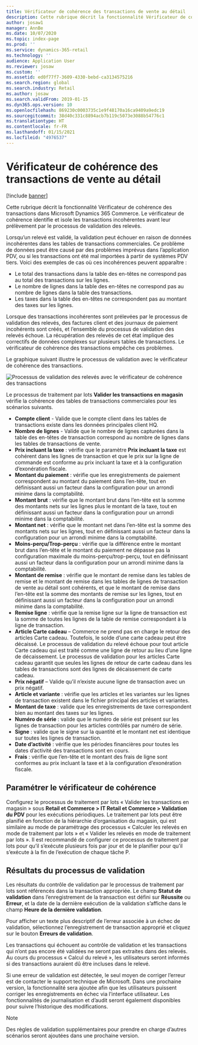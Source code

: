 ```yaml
---
title: Vérificateur de cohérence des transactions de vente au détail
description: Cette rubrique décrit la fonctionnalité Vérificateur de cohérence des transactions dans Dynamics 365 Commerce.
author: josaw1
manager: AnnBe
ms.date: 10/07/2020
ms.topic: index-page
ms.prod: ''
ms.service: dynamics-365-retail
ms.technology: ''
audience: Application User
ms.reviewer: josaw
ms.custom: ''
ms.assetid: ed0f77f7-3609-4330-bebd-ca3134575216
ms.search.region: global
ms.search.industry: Retail
ms.author: josaw
ms.search.validFrom: 2019-01-15
ms.dyn365.ops.version: 10
ms.openlocfilehash: 869230c0003735c1e9f48170a16ca9409a9edc19
ms.sourcegitcommit: 38d40c331c8894acb7b119c5073e3088b54776c1
ms.translationtype: HT
ms.contentlocale: fr-FR
ms.lasthandoff: 01/15/2021
ms.locfileid: "4976537"
---
```

# <a name="retail-transaction-consistency-checker"></a>Vérificateur de cohérence des transactions de vente au détail

[!include [banner](includes/banner.md)]

Cette rubrique décrit la fonctionnalité Vérificateur de cohérence des transactions dans Microsoft Dynamics 365 Commerce. Le vérificateur de cohérence identifie et isole les transactions incohérentes avant leur prélèvement par le processus de validation des relevés.

Lorsqu’un relevé est validé, la validation peut échouer en raison de données incohérentes dans les tables de transactions commerciales. Ce problème de données peut être causé par des problèmes imprévus dans l’application PDV, ou si les transactions ont été mal importées à partir de systèmes PDV tiers. Voici des exemples de cas où ces incohérences peuvent apparaître : 

- Le total des transactions dans la table des en-têtes ne correspond pas au total des transactions sur les lignes.
- Le nombre de lignes dans la table des en-têtes ne correspond pas au nombre de lignes dans la table des transactions.
- Les taxes dans la table des en-têtes ne correspondent pas au montant des taxes sur les lignes. 

Lorsque des transactions incohérentes sont prélevées par le processus de validation des relevés, des factures client et des journaux de paiement incohérents sont créés, et l’ensemble du processus de validation des relevés échoue. La récupération des relevés de cet état implique des correctifs de données complexes sur plusieurs tables de transactions. Le vérificateur de cohérence des transactions empêche ces problèmes.

Le graphique suivant illustre le processus de validation avec le vérificateur de cohérence des transactions.

![Processus de validation des relevés avec le vérificateur de cohérence des transactions](./media/validchecker.png "Processus de validation des relevés avec le vérificateur de cohérence des transactions de vente au détail")

Le processus de traitement par lots **Valider les transactions en magasin** vérifie la cohérence des tables de transactions commerciales pour les scénarios suivants.

- **Compte client** - Valide que le compte client dans les tables de transactions existe dans les données principales client HQ.
- **Nombre de lignes** - Valide que le nombre de lignes capturées dans la table des en-têtes de transaction correspond au nombre de lignes dans les tables de transactions de vente.
- **Prix incluant la taxe** : vérifie que le paramètre **Prix incluant la taxe** est cohérent dans les lignes de transaction et que le prix sur la ligne de commande est conforme au prix incluant la taxe et à la configuration d’exonération fiscale.
- **Montant du paiement** : vérifie que les enregistrements de paiement correspondent au montant du paiement dans l’en-tête, tout en définissant aussi un facteur dans la configuration pour un arrondi minime dans la comptabilité.
- **Montant brut** : vérifie que le montant brut dans l’en-tête est la somme des montants nets sur les lignes plus le montant de la taxe, tout en définissant aussi un facteur dans la configuration pour un arrondi minime dans la comptabilité.
- **Montant net** : vérifie que le montant net dans l’en-tête est la somme des montants nets sur les lignes, tout en définissant aussi un facteur dans la configuration pour un arrondi minime dans la comptabilité.
- **Moins-perçu/Trop-perçu** : vérifie que la différence entre le montant brut dans l’en-tête et le montant du paiement ne dépasse pas la configuration maximale du moins-perçu/trop-perçu, tout en définissant aussi un facteur dans la configuration pour un arrondi minime dans la comptabilité.
- **Montant de remise** : vérifie que le montant de remise dans les tables de remise et le montant de remise dans les tables de lignes de transaction de vente au détail sont cohérents, et que le montant de remise dans l’en-tête est la somme des montants de remise sur les lignes, tout en définissant aussi un facteur dans la configuration pour un arrondi minime dans la comptabilité.
- **Remise ligne** : vérifie que la remise ligne sur la ligne de transaction est la somme de toutes les lignes de la table de remise correspondant à la ligne de transaction.
- **Article Carte cadeau** – Commerce ne prend pas en charge le retour des articles Carte cadeau. Toutefois, le solde d’une carte cadeau peut être décaissé. Le processus de validation du relevé échoue pour tout article Carte cadeau qui est traité comme une ligne de retour au lieu d’une ligne de décaissement. Le processus de validation pour les articles Carte cadeau garantit que seules les lignes de retour de carte cadeau dans les tables de transactions sont des lignes de décaissement de carte cadeau.
- **Prix négatif** – Valide qu’il n’existe aucune ligne de transaction avec un prix négatif.
- **Article et variante** : vérifie que les articles et les variantes sur les lignes de transaction existent dans le fichier principal des articles et variantes.
- **Montant de taxe** : valide que les enregistrements de taxe correspondent bien au montant des taxes sur les lignes.
- **Numéro de série** : valide que le numéro de série est présent sur les lignes de transaction pour les articles contrôlés par numéro de série.
- **Signe** : valide que le signe sur la quantité et le montant net est identique sur toutes les lignes de transaction.
- **Date d’activité** : vérifie que les périodes financières pour toutes les dates d’activité des transactions sont en cours.
- **Frais** : vérifie que l’en-tête et le montant des frais de ligne sont conformes au prix incluant la taxe et à la configuration d’exonération fiscale.

## <a name="set-up-the-consistency-checker"></a>Paramétrer le vérificateur de cohérence

Configurez le processus de traitement par lots « Valider les transactions en magasin » sous **Retail et Commerce \> IT Retail et Commerce \> Validation du PDV** pour les exécutions périodiques. Le traitement par lots peut être planifié en fonction de la hiérarchie d’organisation du magasin, qui est similaire au mode de paramétrage des processus « Calculer les relevés en mode de traitement par lots » et « Valider les relevés en mode de traitement par lots ». Il est recommandé de configurer ce processus de traitement par lots pour qu’il s’exécute plusieurs fois par jour et de le planifier pour qu’il s’exécute à la fin de l’exécution de chaque tâche P.

## <a name="results-of-validation-process"></a>Résultats du processus de validation

Les résultats du contrôle de validation par le processus de traitement par lots sont référencés dans la transaction appropriée. Le champ **Statut de validation** dans l’enregistrement de la transaction est défini sur **Réussite** ou **Erreur**, et la date de la dernière exécution de la validation s’affiche dans le champ **Heure de la dernière validation**.

Pour afficher un texte plus descriptif de l’erreur associée à un échec de validation, sélectionnez l’enregistrement de transaction approprié et cliquez sur le bouton **Erreurs de validation**.

Les transactions qui échouent au contrôle de validation et les transactions qui n’ont pas encore été validées ne seront pas extraites dans des relevés. Au cours du processus « Calcul du relevé », les utilisateurs seront informés si des transactions auraient dû être incluses dans le relevé.

Si une erreur de validation est détectée, le seul moyen de corriger l’erreur est de contacter le support technique de Microsoft. Dans une prochaine version, la fonctionnalité sera ajoutée afin que les utilisateurs puissent corriger les enregistrements en échec via l’interface utilisateur. Les fonctionnalités de journalisation et d’audit seront également disponibles pour suivre l’historique des modifications.

> [!NOTE]
> Des règles de validation supplémentaires pour prendre en charge d’autres scénarios seront ajoutées dans une prochaine version.
